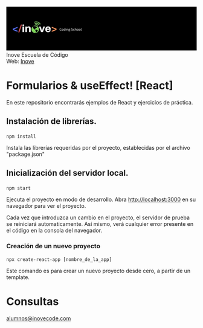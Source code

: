 ![Inove banner](./inove.jpg)
Inove Escuela de Código\
Web: [Inove](http://inovecode.com)

# Formularios & useEffect! [React]
En este repositorio encontrarás ejemplos de React y ejercicios de práctica.


## Instalación de librerías.
`npm install`

Instala las librerías requeridas por el proyecto, establecidas por el archivo "package.json"


## Inicialización del servidor local.
`npm start`

Ejecuta el proyecto en modo de desarrollo.
Abra [http://localhost:3000](http://localhost:3000) en su navegador para ver el proyecto.

Cada vez que introduzca un cambio en el proyecto, el servidor de prueba se reiniciará automaticamente.
Así mismo, verá cualquier error presente en el código en la consola del navegador.

### Creación de un nuevo proyecto

`npx create-react-app [nombre_de_la_app]`

Este comando es para crear un nuevo proyecto desde cero, a partir de un template.

# Consultas
alumnos@inovecode.com